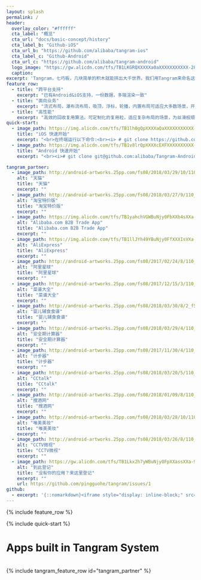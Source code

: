 ```yaml
---
layout: splash
permalink: /
header:
  overlay_color: "#ffffff"
  cta_label: "概览"
  cta_url: "docs/basic-concept/history"
  cta_label_b: "Github-iOS"
  cta_url_b: "https://github.com/alibaba/tangram-ios"
  cta_label_c: "Github-Android"
  cta_url_c: "https://github.com/alibaba/tangram-android"
  logo_image: "https://gw.alicdn.com/tfs/TB1LKGRQXXXXXa0aXXXXXXXXXXX-2880-1402.png"
  caption:
excerpt: 'Tangram，七巧板，几块简单的积木就能拼出大千世界。我们用Tangram来命名这套界面方案，也是希望他能像七巧板一样可以通过几块积木就搭出丰富多彩的界面。<br />>>> <a style="color: rgb(122, 130, 136);" href="http://pingguohe.net/2017/12/07/Tangram-2.html">Tangram 2.0 正式发布</a>'
feature_row:
  - title: "跨平台支持"
    excerpt: "已有Android&iOS支持，一份数据，多端渲染一致"
  - title: "面向业务"
    excerpt: "流式布局，瀑布流布局，吸顶，浮标，轮播，内置布局可适应大多数场景，开放的API，易于拓展自己的布局和解析器"
  - title: "高性能"
    excerpt: "高效的回收复用算法，可定制化的复用粒，适应复杂布局的场景，为丝滑般顺畅提供基础"
quick-start:
  - image_path: https://img.alicdn.com/tfs/TB1lh0gQpXXXXaQaXXXXXXXXXXX-370-672.gif
    title: "iOS 快速开始"
    excerpt: "<br>在终端运行以下命令:<br><i> # git clone https://github.com/alibaba/Tangram-iOS.git<br>  <br> # cd Tangram-iOS/TangramDemo <br>  <br> # pod install <br>  <br># open TangramDemo.xcworkspace</i>"
  - image_path: https://img.alicdn.com/tfs/TB1v8lrQpXXXXcEXFXXXXXXXXXX-600-1067.gif
    title: "Android 快速开始"
    excerpt: "<br><i># git clone git@github.com:alibaba/Tangram-Android.git</i> <br> <br> 打开 Android Studio -> Open... -> 选择 Tangram-Android 工程<br> <br> Gradle 同步<br> <br>运行 examples<br><br>"

tangram_partner:
  - image_path: http://android-artworks.25pp.com/fs08/2018/03/29/10/110_316402e4253bacc862c0019a121286a3_con_130x130.png
    alt: "天猫"
    title: "天猫"
    excerpt: ""
  - image_path: http://android-artworks.25pp.com/fs08/2018/03/27/9/110_b64af0f6b10a145c60189aecf015ce2f_con_130x130.png
    alt: "淘宝特价版"
    title: "淘宝特价版"
    excerpt: ""
  - image_path: https://img.alicdn.com/tfs/TB1yahchVGWBuNjy0FbXXb4sXXa-180-180.webp
    alt: "Alibaba.com B2B Trade App"
    title: "Alibaba.com B2B Trade App"
    excerpt: ""
  - image_path: https://img.alicdn.com/tfs/TB1llJYh49YBuNjy0FfXXXIsVXa-180-180.webp
    alt: "AliExpress"
    title: "AliExpress"
    excerpt: ""
  - image_path: http://android-artworks.25pp.com/fs08/2017/02/24/8/110_38b60d96e35043e17f5785f51d3d0a7d_con_130x130.png
    alt: "阿里星球"
    title: "阿里星球"
    excerpt: ""
  - image_path: http://android-artworks.25pp.com/fs08/2017/12/15/3/110_1a7cbb0ea2775002521046d0cb4dd434_con_130x130.png
    alt: "菜谱大全"
    title: "菜谱大全"
    excerpt: ""
  - image_path: http://android-artworks.25pp.com/fs08/2018/03/30/8/2_f54df39248781f234ac0ae2bffc63be1_con_130x130.png
    alt: "婴儿辅食食谱"
    title: "婴儿辅食食谱"
    excerpt: ""
  - image_path: http://android-artworks.25pp.com/fs08/2018/03/29/4/110_049703b6400c41d02d9d387d37b0718a_con_130x130.png
    alt: "安全期计算器"
    title: "安全期计算器"
    excerpt: ""
  - image_path: http://android-artworks.25pp.com/fs08/2017/11/30/4/110_54a29ff7939e29a049ba34090dffc153_con_130x130.png
    alt: "计步器"
    title: "计步器"
    excerpt: ""
  - image_path: http://android-artworks.25pp.com/fs08/2018/03/20/5/110_621908d840d9891c643795296efbefaf_con_130x130.png
    alt: "CCtalk"
    title: "CCtalk"
    excerpt: ""
  - image_path: http://android-artworks.25pp.com/fs08/2018/01/09/8/110_82f3c6a27469e828d15f2f0444dc9f7f_con_130x130.png
    alt: "搜酒网"
    title: "搜酒网"
    excerpt: ""
  - image_path: http://android-artworks.25pp.com/fs08/2018/03/28/10/110_50d99246affcd35584543ff05aacbefb_con_130x130.png
    alt: "唯美美妆"
    title: "唯美美妆"
    excerpt: ""
  - image_path: http://android-artworks.25pp.com/fs08/2018/03/26/8/110_5139e3762b9b0b09e151428d02b2f260_con_130x130.png
    alt: "CCTV微视"
    title: "CCTV微视"
    excerpt: ""
  - image_path: https://gw.alicdn.com/tfs/TB1Lkx2h7yWBuNjy0FpXXassXXa-96-96.png
    alt: "到此登记"
    title: "没有你的应用？来这里登记"
    excerpt: ""
    url: https://github.com/pingguohe/tangram/issues/1
github:
  - excerpt: '{::nomarkdown}<iframe style="display: inline-block;" src="https://ghbtns.com/github-btn.html?user=mmistakes&repo=minimal-mistakes&type=star&count=true&size=large" frameborder="0" scrolling="0" width="160px" height="30px"></iframe> <iframe style="display: inline-block;" src="https://ghbtns.com/github-btn.html?user=mmistakes&repo=minimal-mistakes&type=fork&count=true&size=large" frameborder="0" scrolling="0" width="158px" height="30px"></iframe>{:/nomarkdown}'
---
```


{% include feature_row %}

{% include quick-start %}

<h1>Apps built in Tangram System</h1>
<br />
{% include tangram_feature_row id="tangram_partner" %}